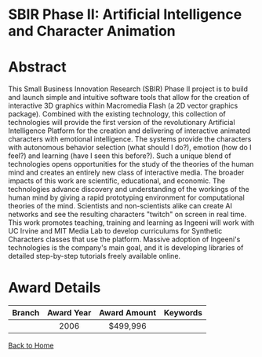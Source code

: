
SBIR Phase II: Artificial Intelligence and Character Animation
==============================================================

# Abstract


This Small Business Innovation Research (SBIR) Phase II project is to build and launch simple and intuitive software tools that allow for the creation of interactive 3D graphics within Macromedia Flash (a 2D vector graphics package). Combined with the existing technology, this collection of technologies will provide the first version of the revolutionary Artificial Intelligence Platform for the creation and delivering of interactive animated characters with emotional intelligence. The systems provide the characters with autonomous behavior selection (what should I do?), emotion (how do I feel?) and learning (have I seen this before?). Such a unique blend of technologies opens opportunities for the study of the theories of the human mind and creates an entirely new class of interactive media. The broader impacts of this work are scientific, educational, and economic. The technologies advance discovery and understanding of the workings of the human mind by giving a rapid prototyping environment for computational theories of the mind. Scientists and non-scientists alike can create AI networks and see the resulting characters "twitch" on screen in real time. This work promotes teaching, training and learning as Ingeeni will work with UC Irvine and MIT Media Lab to develop curriculums for Synthetic Characters classes that use the platform. Massive adoption of Ingeeni's technologies is the company's main goal, and it is developing libraries of detailed step-by-step tutorials freely available online.  

# Award Details

|Branch|Award Year|Award Amount|Keywords|
| :---: | :---: | :---: | :---: |
||2006|$499,996||
  
  


[Back to Home](https://github.com/chrischow/dod_sbir_awards/JT/#68)